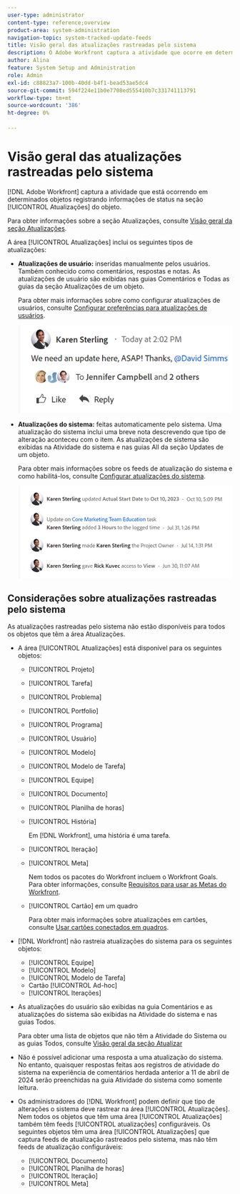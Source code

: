 ```yaml
---
user-type: administrator
content-type: reference;overview
product-area: system-administration
navigation-topic: system-tracked-update-feeds
title: Visão geral das atualizações rastreadas pelo sistema
description: O Adobe Workfront captura a atividade que ocorre em determinados objetos registrando informações de status na área [!UICONTROL Atualizações] do objeto.
author: Alina
feature: System Setup and Administration
role: Admin
exl-id: c88823a7-100b-40dd-b4f1-bead53ae5dc4
source-git-commit: 594f224e11b0e7708ed555410b7c331741113791
workflow-type: tm+mt
source-wordcount: '386'
ht-degree: 0%

---
```


# Visão geral das atualizações rastreadas pelo sistema

<!-- Audited: 06/2025-->

[!DNL Adobe Workfront] captura a atividade que está ocorrendo em determinados objetos registrando informações de status na seção [!UICONTROL Atualizações] do objeto.

Para obter informações sobre a seção Atualizações, consulte [Visão geral da seção Atualizações](/help/quicksilver/workfront-basics/updating-work-items-and-viewing-updates/updates-tab-overview.md).

A área [!UICONTROL Atualizações] inclui os seguintes tipos de atualizações:

* **Atualizações de usuário:** inseridas manualmente pelos usuários. Também conhecido como comentários, respostas e notas. As atualizações de usuário são exibidas nas guias Comentários e Todas as guias da seção Atualizações de um objeto.

  Para obter mais informações sobre como configurar atualizações de usuários, consulte [Configurar preferências para atualizações de usuários](../../../administration-and-setup/set-up-workfront/system-tracked-update-feeds/configure-preferences-user-updates.md).

  ![Atualizações](assets/updates-qs-350x125.png)

* **Atualizações do sistema:** feitas automaticamente pelo sistema. Uma atualização do sistema inclui uma breve nota descrevendo que tipo de alteração aconteceu com o item. As atualizações de sistema são exibidas na Atividade do sistema e nas guias All da seção Updates de um objeto.

  Para obter mais informações sobre os feeds de atualização do sistema e como habilitá-los, consulte [Configurar atualizações do sistema](../../../administration-and-setup/set-up-workfront/system-tracked-update-feeds/configure-system-updates.md).

  ![Exemplo de atualizações do sistema](assets/system-updates-example-unified-stream.png)


  <!--
  DRAFTED IN FLARE:
  Timestamps for system updates are based on your operating system's timezone.
  
  -->

## Considerações sobre atualizações rastreadas pelo sistema

As atualizações rastreadas pelo sistema não estão disponíveis para todos os objetos que têm a área Atualizações.

* A área [!UICONTROL Atualizações] está disponível para os seguintes objetos:

   * [!UICONTROL Projeto]
   * [!UICONTROL Tarefa]
   * [!UICONTROL Problema]
   * [!UICONTROL Portfolio]
   * [!UICONTROL Programa]
   * [!UICONTROL Usuário]
   * [!UICONTROL Modelo]
   * [!UICONTROL Modelo de Tarefa]
   * [!UICONTROL Equipe]
   * [!UICONTROL Documento]
   * [!UICONTROL Planilha de horas]
   * [!UICONTROL História]

     Em [!DNL Workfront], uma história é uma tarefa.
   * [!UICONTROL Iteração]
   * [!UICONTROL Meta]

     Nem todos os pacotes do Workfront incluem o Workfront Goals. Para obter informações, consulte [Requisitos para usar as Metas do Workfront](../../../workfront-goals/goal-management/access-needed-for-wf-goals.md).
   * [!UICONTROL Cartão] em um quadro

     Para obter mais informações sobre atualizações em cartões, consulte [Usar cartões conectados em quadros](../../../agile/get-started-with-boards/connected-cards.md).

* [!DNL Workfront] não rastreia atualizações do sistema para os seguintes objetos:

   * [!UICONTROL Equipe]
   * [!UICONTROL Modelo]
   * [!UICONTROL Modelo de Tarefa]
   * Cartão [!UICONTROL Ad-hoc]
   * [!UICONTROL Iterações]


<!--hiding this bit because this is not true, at this time (August 2023). Users with a Work or Review license can see system updates by default as well.

Your [!DNL Workfront] license determines whether system updates display by default in the [!UICONTROL Updates] area of objects. [!DNL Workfront] users with a [!UICONTROL Plan] license have system updates displayed in the [!UICONTROL Updates] area by default. However, users can filter out system updates, as described in the [Enable or disable system updates](../../../workfront-basics/updating-work-items-and-viewing-updates/update-work.md#enable) section in [Update work](../../../workfront-basics/updating-work-items-and-viewing-updates/update-work.md). All other [!DNL Workfront] licenses filter system updates by default.
-->

* As atualizações do usuário são exibidas na guia Comentários e as atualizações do sistema são exibidas na Atividade do sistema e nas guias Todos.

  Para obter uma lista de objetos que não têm a Atividade do Sistema ou as guias Todos, consulte [Visão geral da seção Atualizar](/help/quicksilver/workfront-basics/updating-work-items-and-viewing-updates/updates-tab-overview.md)

* Não é possível adicionar uma resposta a uma atualização do sistema. No entanto, quaisquer respostas feitas aos registros de atividade do sistema na experiência de comentários herdada anterior a 11 de abril de 2024 serão preenchidas na guia Atividade do sistema como somente leitura.

<!--
* The following are differences between the new and the legacy commenting experience: 

   * When using the new commenting experience, user updates display in the Comments tab and system updates display in the System Activity <span class="preview">and the All</span> tabs.  

      For more information about the new commenting experience, see [New commenting experience](../../../product-announcements/betas/new-commenting-experience-beta/unified-commenting-experience.md).

      <span class="preview">For a list of objects that do not have the System Activity or the All tabs, see [Update section overview](/help/quicksilver/workfront-basics/updating-work-items-and-viewing-updates/updates-tab-overview.md)</span>

   * <span class="preview">When using the new commenting experience, you cannot add a comment to a system update. However, any replies made to system activity records in the legacy commenting experience are populated on the System Activity tab as read-only in the new commenting experience.</span>
   * When using the legacy commenting experience, the system and user updates display in one continuous feed. 

   * When using the legacy commenting experience, users can view system updates by default or they can choose to not display them. Disabling system updates is not possible when using the new commenting experience. 

      For information about disabling the display of system updates, see the section [Enable or disable system updates](../../../workfront-basics/updating-work-items-and-viewing-updates/update-work.md#enable) in the article [Update work](../../../workfront-basics/updating-work-items-and-viewing-updates/update-work.md).  

   * <span class="preview">The legacy commenting experience has been disabled in the Preview environment. For more information, see [Second Quarter 2024 Update stream and notification enhancements](/help/quicksilver/product-announcements/product-releases/24-q2-release-activity/24-q2-update-stream-enhancements.md).</span>
-->

* Os administradores do [!DNL Workfront] podem definir que tipo de alterações o sistema deve rastrear na área [!UICONTROL Atualizações]. Nem todos os objetos que têm uma área [!UICONTROL Atualizações] também têm feeds [!UICONTROL atualizações] configuráveis. Os seguintes objetos têm uma área [!UICONTROL Atualizações] que captura feeds de atualização rastreados pelo sistema, mas não têm feeds de atualização configuráveis:

   * [!UICONTROL Documento]
   * [!UICONTROL Planilha de horas]
   * [!UICONTROL Iteração]
   * [!UICONTROL Meta]


